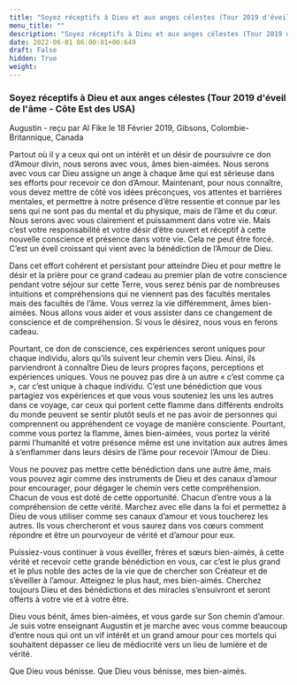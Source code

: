 ```yaml
---
title: "Soyez réceptifs à Dieu et aux anges célestes (Tour 2019 d'éveil de l'âme - Côte Est des USA)"
menu_title: ""
description: "Soyez réceptifs à Dieu et aux anges célestes (Tour 2019 d'éveil de l'âme - Côte Est des USA)"
date: 2022-06-01 06:00:01+00:649
draft: False
hidden: True
weight:
---
```

### Soyez réceptifs à Dieu et aux anges célestes (Tour 2019 d'éveil de l'âme - Côte Est des USA)

Augustin - reçu par Al Fike le 18 Février 2019, Gibsons, Colombie-Britannique, Canada

Partout où il y a ceux qui ont un intérêt et un désir de poursuivre ce don d’Amour divin, nous serons avec vous, âmes bien-aimées. Nous serons avec vous car Dieu assigne un ange à chaque âme qui est sérieuse dans ses efforts pour recevoir ce don d’Amour. Maintenant, pour nous connaître, vous devez mettre de côté vos idées préconçues, vos attentes et barrières mentales, et permettre à notre présence d’être ressentie et connue par les sens qui ne sont pas du mental et du physique, mais de l’âme et du cœur. Nous serons avec vous clairement et puissamment dans votre vie. Mais c’est votre responsabilité et votre désir d’être ouvert et réceptif à cette nouvelle conscience et présence dans votre vie. Cela ne peut être forcé. C’est un éveil croissant qui vient avec la bénédiction de l’Amour de Dieu.

Dans cet effort cohérent et persistant pour atteindre Dieu et pour mettre le désir et la prière pour ce grand cadeau au premier plan de votre conscience pendant votre séjour sur cette Terre, vous serez bénis par de nombreuses intuitions et compréhensions qui ne viennent pas des facultés mentales mais des facultés de l’âme. Vous verrez la vie différemment, âmes bien-aimées. Nous allons vous aider et vous assister dans ce changement de conscience et de compréhension. Si vous le désirez, nous vous en ferons cadeau.

Pourtant, ce don de conscience, ces expériences seront uniques pour chaque individu, alors qu’ils suivent leur chemin vers Dieu. Ainsi, ils parviendront à connaître Dieu de leurs propres façons, perceptions et expériences uniques. Vous ne pouvez pas dire à un autre « c’est comme ça », car c’est unique à chaque individu. C’est une bénédiction que vous partagiez vos expériences et que vous vous souteniez les uns les autres dans ce voyage, car ceux qui portent cette flamme dans différents endroits du monde peuvent se sentir plutôt seuls et ne pas avoir de personnes qui comprennent ou appréhendent ce voyage de manière consciente. Pourtant, comme vous portez la flamme, âmes bien-aimées, vous portez la vérité parmi l’humanité et votre présence même est une invitation aux autres âmes à s’enflammer dans leurs désirs de l’âme pour recevoir l’Amour de Dieu.

Vous ne pouvez pas mettre cette bénédiction dans une autre âme, mais vous pouvez agir comme des instruments de Dieu et des canaux d’amour pour encourager, pour dégager le chemin vers cette compréhension. Chacun de vous est doté de cette opportunité. Chacun d’entre vous a la compréhension de cette vérité. Marchez avec elle dans la foi et permettez à Dieu de vous utiliser comme ses canaux d’amour et vous toucherez les autres. Ils vous chercheront et vous saurez dans vos cœurs comment répondre et être un pourvoyeur de vérité et d’amour pour eux.

Puissiez-vous continuer à vous éveiller, frères et sœurs bien-aimés, à cette vérité et recevoir cette grande bénédiction en vous, car c’est le plus grand et le plus noble des actes de la vie que de chercher son Créateur et de s’éveiller à l’amour. Atteignez le plus haut, mes bien-aimés. Cherchez toujours Dieu et des bénédictions et des miracles s’ensuivront et seront offerts à votre vie et à votre être.

Dieu vous bénit, âmes bien-aimées, et vous garde sur Son chemin d’amour. Je suis votre enseignant Augustin et je marche avec vous comme beaucoup d’entre nous qui ont un vif intérêt et un grand amour pour ces mortels qui souhaitent dépasser ce lieu de médiocrité vers un lieu de lumière et de vérité.

Que Dieu vous bénisse. Que Dieu vous bénisse, mes bien-aimés.



